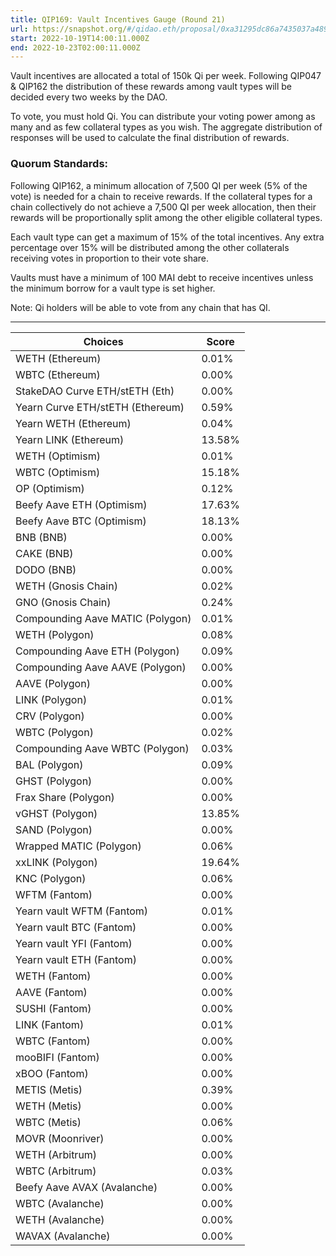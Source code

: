 ```yaml
---
title: QIP169: Vault Incentives Gauge (Round 21)
url: https://snapshot.org/#/qidao.eth/proposal/0xa31295dc86a7435037a4890ab1e1dc401cc705d78cabba2f73969a88409b81d0
start: 2022-10-19T14:00:11.000Z
end: 2022-10-23T02:00:11.000Z
---
```

Vault incentives are allocated a total of 150k Qi per week. Following QIP047 & QIP162 the distribution of these rewards among vault types will be decided every two weeks by the DAO.

To vote, you must hold Qi. You can distribute your voting power among as many and as few collateral types as you wish. The aggregate distribution of responses will be used to calculate the final distribution of rewards.
### Quorum Standards:

Following QIP162, a minimum allocation of 7,500 QI per week (5% of the vote) is needed for a chain to receive rewards. If the collateral types for a chain collectively do not achieve a 7,500 QI per week allocation, then their rewards will be proportionally split among the other eligible collateral types.

Each vault type can get a maximum of 15% of the total incentives. Any extra percentage over 15% will be distributed among the other collaterals receiving votes in proportion to their vote share.

Vaults must have a minimum of 100 MAI debt to receive incentives unless the minimum borrow for a vault type is set higher.

Note: Qi holders will be able to vote from any chain that has QI.

---
| Choices | Score |
| --- | --- |
| WETH (Ethereum) | 0.01% |
| WBTC (Ethereum) | 0.00% |
| StakeDAO Curve ETH/stETH (Eth) | 0.00% |
| Yearn Curve ETH/stETH (Ethereum) | 0.59% |
| Yearn WETH (Ethereum) | 0.04% |
| Yearn LINK (Ethereum) | 13.58% |
| WETH (Optimism) | 0.01% |
| WBTC (Optimism) | 15.18% |
| OP (Optimism) | 0.12% |
| Beefy Aave ETH (Optimism) | 17.63% |
| Beefy Aave BTC (Optimism) | 18.13% |
| BNB (BNB) | 0.00% |
| CAKE (BNB) | 0.00% |
| DODO (BNB) | 0.00% |
| WETH (Gnosis Chain) | 0.02% |
| GNO (Gnosis Chain) | 0.24% |
| Compounding Aave MATIC (Polygon) | 0.01% |
| WETH (Polygon) | 0.08% |
| Compounding Aave ETH (Polygon) | 0.09% |
| Compounding Aave AAVE (Polygon) | 0.00% |
| AAVE (Polygon) | 0.00% |
| LINK (Polygon) | 0.01% |
| CRV (Polygon) | 0.00% |
| WBTC (Polygon) | 0.02% |
| Compounding Aave WBTC (Polygon) | 0.03% |
| BAL (Polygon) | 0.09% |
| GHST (Polygon) | 0.00% |
| Frax Share (Polygon) | 0.00% |
| vGHST (Polygon) | 13.85% |
| SAND (Polygon) | 0.00% |
| Wrapped MATIC (Polygon) | 0.06% |
| xxLINK (Polygon) | 19.64% |
| KNC (Polygon) | 0.06% |
| WFTM (Fantom) | 0.00% |
| Yearn vault WFTM (Fantom) | 0.01% |
| Yearn vault BTC (Fantom) | 0.00% |
| Yearn vault YFI (Fantom) | 0.00% |
| Yearn vault ETH (Fantom) | 0.00% |
| WETH (Fantom) | 0.00% |
| AAVE (Fantom) | 0.00% |
| SUSHI (Fantom) | 0.00% |
| LINK (Fantom) | 0.01% |
| WBTC (Fantom) | 0.00% |
| mooBIFI (Fantom) | 0.00% |
| xBOO (Fantom) | 0.00% |
| METIS (Metis) | 0.39% |
| WETH (Metis) | 0.00% |
| WBTC (Metis) | 0.06% |
| MOVR (Moonriver) | 0.00% |
| WETH (Arbitrum) | 0.00% |
| WBTC (Arbitrum) | 0.03% |
| Beefy Aave AVAX (Avalanche) | 0.00% |
| WBTC (Avalanche) | 0.00% |
| WETH (Avalanche) | 0.00% |
| WAVAX (Avalanche) | 0.00% |

